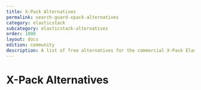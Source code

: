 ```yaml
---
title: X-Pack Alternatives
permalink: search-guard-xpack-alternatives
category: elasticstack
subcategory: elasticstack-alternatives
order: 1000
layout: docs
edition: community
description: A list of free alternatives for the commercial X-Pack Elasticsearch plugins.
---
```

<!---
Copyright 2022 floragunn GmbH
-->
# X-Pack Alternatives